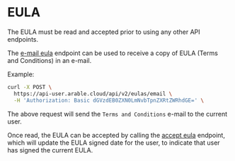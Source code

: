 # EULA

The EULA must be read and accepted prior to using any other API endpoints. 

The [e-mail eula](https://api-user.arable.cloud/api/v2/doc#operation/post_eula_email) endpoint can be used to receive a copy of EULA (Terms and Conditions) in an e-mail.

Example:
``` bash
curl -X POST \
  https://api-user.arable.cloud/api/v2/eulas/email \
  -H 'Authorization: Basic dGVzdEB0ZXN0LmNvbTpnZXRtZWRhdGE=' \
```

The above request will send the ` Terms and Conditions ` e-mail to the current user. 

Once read, the EULA can be accepted by calling the [accept eula](https://api-user.arable.cloud/api/v2/doc#operation/post_user_eula) endpoint, which will update the EULA signed date for the user, to indicate that user has signed the current EULA.

